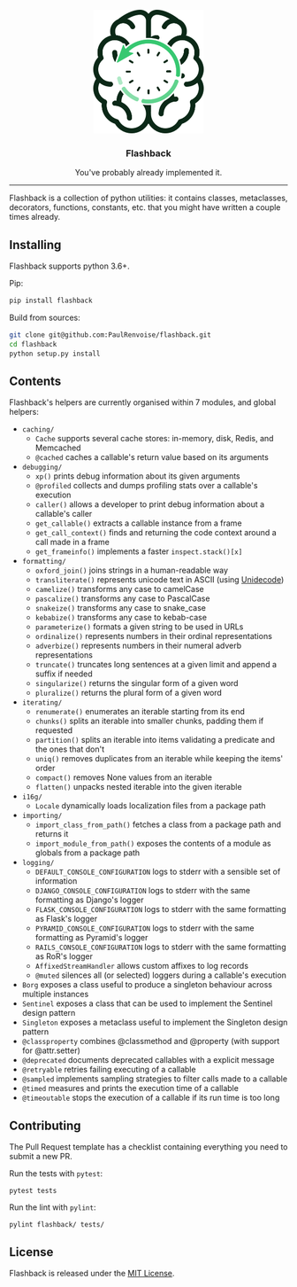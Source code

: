 <p align="center">
    <img src="https://raw.githubusercontent.com/PaulRenvoise/flashback/develop/assets/logo.png" alt="Flashback"></a>
</p>
<h3 align="center">Flashback</h3>
<p align="center">You've probably already implemented it.</p>

---

Flashback is a collection of python utilities: it contains classes, metaclasses, decorators,
functions, constants, etc. that you might have written a couple times already.

## Installing

Flashback supports python 3.6+.

Pip:
```bash
pip install flashback
```

Build from sources:
```bash
git clone git@github.com:PaulRenvoise/flashback.git
cd flashback
python setup.py install
```

## Contents

Flashback's helpers are currently organised within 7 modules, and global helpers:

- `caching/`
    - `Cache` supports several cache stores: in-memory, disk, Redis, and Memcached
    - `@cached` caches a callable's return value based on its arguments
- `debugging/`
    - `xp()` prints debug information about its given arguments
    - `@profiled` collects and dumps profiling stats over a callable's execution
    - `caller()` allows a developer to print debug information about a callable's caller
    - `get_callable()` extracts a callable instance from a frame
    - `get_call_context()` finds and returning the code context around a call made in a frame
    - `get_frameinfo()` implements a faster `inspect.stack()[x]`
- `formatting/`
    - `oxford_join()` joins strings in a human-readable way
    - `transliterate()` represents unicode text in ASCII (using [Unidecode](https://github.com/avian2/unidecode))
    - `camelize()` transforms any case to camelCase
    - `pascalize()` transforms any case to PascalCase
    - `snakeize()` transforms any case to snake\_case
    - `kebabize()` transforms any case to kebab-case
    - `parameterize()` formats a given string to be used in URLs
    - `ordinalize()` represents numbers in their ordinal representations
    - `adverbize()` represents numbers in their numeral adverb representations
    - `truncate()` truncates long sentences at a given limit and append a suffix if needed
    - `singularize()` returns the singular form of a given word
    - `pluralize()` returns the plural form of a given word
- `iterating/`
    - `renumerate()` enumerates an iterable starting from its end
    - `chunks()` splits an iterable into smaller chunks, padding them if requested
    - `partition()` splits an iterable into items validating a predicate and the ones that don't
    - `uniq()` removes duplicates from an iterable while keeping the items' order
    - `compact()` removes None values from an iterable
    - `flatten()` unpacks nested iterable into the given iterable
- `i16g/`
    - `Locale` dynamically loads localization files from a package path
- `importing/`
    - `import_class_from_path()` fetches a class from a package path and returns it
    - `import_module_from_path()` exposes the contents of a module as globals from a package path
- `logging/`
    - `DEFAULT_CONSOLE_CONFIGURATION` logs to stderr with a sensible set of information
    - `DJANGO_CONSOLE_CONFIGURATION` logs to stderr with the same formatting as Django's logger
    - `FLASK_CONSOLE_CONFIGURATION` logs to stderr with the same formatting as Flask's logger
    - `PYRAMID_CONSOLE_CONFIGURATION` logs to stderr with the same formatting as Pyramid's logger
    - `RAILS_CONSOLE_CONFIGURATION` logs to stderr with the same formatting as RoR's logger
    - `AffixedStreamHandler` allows custom affixes to log records
    - `@muted` silences all (or selected) loggers during a callable's execution
- `Borg` exposes a class useful to produce a singleton behaviour across multiple instances
- `Sentinel` exposes a class that can be used to implement the Sentinel design pattern
- `Singleton` exposes a metaclass useful to implement the Singleton design pattern
- `@classproperty` combines @classmethod and @property (with support for @attr.setter)
- `@deprecated` documents deprecated callables with a explicit message
- `@retryable` retries failing executing of a callable
- `@sampled` implements sampling strategies to filter calls made to a callable
- `@timed` measures and prints the execution time of a callable
- `@timeoutable` stops the execution of a callable if its run time is too long

## Contributing

The Pull Request template has a checklist containing everything you need to submit a new PR.

Run the tests with `pytest`:
```
pytest tests
```

Run the lint with `pylint`:
```
pylint flashback/ tests/
```

## License

Flashback is released under the [MIT License](https://tldrlegal.com/license/mit-license#summary).
